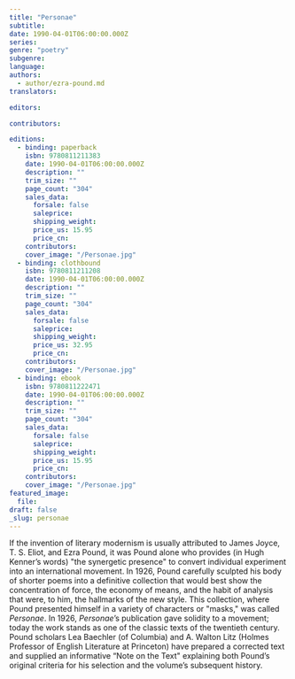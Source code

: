 ```yaml
---
title: "Personae"
subtitle:
date: 1990-04-01T06:00:00.000Z
series:
genre: "poetry"
subgenre:
language:
authors:
  - author/ezra-pound.md
translators:

editors:

contributors:

editions:
  - binding: paperback
    isbn: 9780811211383
    date: 1990-04-01T06:00:00.000Z
    description: ""
    trim_size: ""
    page_count: "304"
    sales_data:
      forsale: false
      saleprice:
      shipping_weight:
      price_us: 15.95
      price_cn:
    contributors:
    cover_image: "/Personae.jpg"
  - binding: clothbound
    isbn: 9780811211208
    date: 1990-04-01T06:00:00.000Z
    description: ""
    trim_size: ""
    page_count: "304"
    sales_data:
      forsale: false
      saleprice:
      shipping_weight:
      price_us: 32.95
      price_cn:
    contributors:
    cover_image: "/Personae.jpg"
  - binding: ebook
    isbn: 9780811222471
    date: 1990-04-01T06:00:00.000Z
    description: ""
    trim_size: ""
    page_count: "304"
    sales_data:
      forsale: false
      saleprice:
      shipping_weight:
      price_us: 15.95
      price_cn:
    contributors:
    cover_image: "/Personae.jpg"
featured_image:
  file:
draft: false
_slug: personae
---
```


If the invention of literary modernism is usually attributed to James Joyce, T. S. Eliot, and Ezra Pound, it was Pound alone who provides (in Hugh Kenner’s words) "the synergetic presence" to convert individual experiment into an international movement. In 1926, Pound carefully sculpted his body of shorter poems into a definitive collection that would best show the concentration of force, the economy of means, and the habit of analysis that were, to him, the hallmarks of the new style. This collection, where Pound presented himself in a variety of characters or "masks," was called _Personae_. In 1926, _Personae_’s publication gave solidity to a movement; today the work stands as one of the classic texts of the twentieth century. Pound scholars Lea Baechler (of Columbia) and A. Walton Litz (Holmes Professor of English Literature at Princeton) have prepared a corrected text and supplied an informative “Note on the Text" explaining both Pound’s original criteria for his selection and the volume’s subsequent history.

